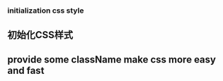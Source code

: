 ### initialization css style 

## 初始化CSS样式

## provide some className  make css more easy and fast 
